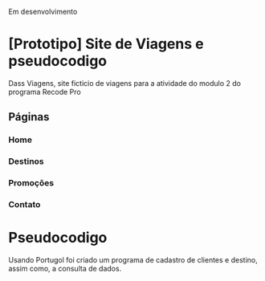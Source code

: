Em desenvolvimento

# [Prototipo] Site de Viagens e pseudocodigo
 Dass Viagens,  site ficticio de viagens para a atividade do modulo 2 do programa Recode Pro

## Páginas

### Home

### Destinos

### Promoções

### Contato


# Pseudocodigo

Usando Portugol foi criado um programa de cadastro de clientes e destino, assim como, a consulta de dados.
